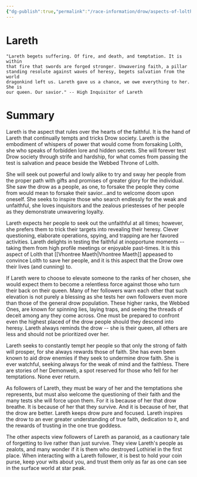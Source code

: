 ```yaml
---
{"dg-publish":true,"permalink":"/race-information/drow/aspects-of-lolth/lareth/","dgHomeLink":true,"dgPassFrontmatter":false}
---
```


# Lareth

	"Lareth begets suffering. Of fire, and death, and temptation. It is within 
	that fire that swords are forged stronger. Unwavering faith, a pillar 
	standing resolute against waves of heresy, begets salvation from the world 
	dragonkind left us. Lareth gave us a chance, we owe everything to her. She is 
	our queen. Our savior." -- High Inquisitor of Lareth

# Summary
Lareth is the aspect that rules over the hearts of the faithful. It is the hand of Lareth that continually tempts and tricks Drow society. Lareth is the embodiment of whispers of power that would come from forsaking Lolth, she who speaks of forbidden lore and hidden secrets. She will forever test Drow society through strife and hardship, for what comes from passing the test is salvation and peace beside the Webbed Throne of Lolth. 

She will seek out powerful and lowly alike to try and sway her people from the proper path with gifts and promises of greater glory for the individual. She saw the drow as a people, as one, to forsake the people they come from would mean to forsake their savior...and to welcome doom upon oneself. She seeks to inspire those who search endlessly for the weak and unfaithful, she loves inquisitors and the zealous priestesses of her people as they demonstrate unwavering loyalty. 

Lareth expects her people to seek out the unfaithful at all times; however, she prefers them to trick their targets into revealing their heresy. Clever questioning, elaborate operations, spying, and trapping are her favored activities. Lareth delights in testing the faithful at inopportune moments -- taking them from high profile meetings or enjoyable past-times. It is this aspect of Lolth that [[Vhontree Maeth|Vhontree Maeth]] appeased to convince Lolth to save her people, and it is this aspect that the Drow owe their lives (and cunning) to. 

If Lareth were to choose to elevate someone to the ranks of her chosen, she would expect them to become a relentless force against those who turn their back on their queen. Many of her followers warn each other that such elevation is not purely a blessing as she tests her own followers even more than those of the general drow population. These higher ranks, the Webbed Ones, are known for spinning lies, laying traps, and seeing the threads of deceit among any they come across. One must be prepared to confront even the highest placed of the drow people should they descend into heresy. Lareth always reminds the drow -- she is their queen, all others are less and should not be prioritized over her. 

Lareth seeks to constantly tempt her people so that only the strong of faith will prosper, for she always rewards those of faith. She has even been known to aid drow enemies if they seek to undermine drow faith. She is ever watchful, seeking always for the weak of mind and the faithless. There are stories of her Demonweb, a spot reserved for those who fell for her temptations. None ever return. 

As followers of Lareth, they must be wary of her and the temptations she represents, but must also welcome the questioning of their faith and the many tests she will force upon them. For it is because of her that drow breathe. It is because of her that they survive. And it is because of her, that the drow are better. Lareth keeps drow pure and focused. Lareth inspires the drow to an ever greater understanding of true faith, dedication to it, and the rewards of trusting in the one true goddess. 

The other aspects view followers of Lareth as paranoid, as a cautionary tale of forgetting to live rather than just survive. They view Lareth's people as zealots, and many wonder if it is them who destroyed Lothiriel in the first place. When interacting with a Lareth follower, it is best to hold your coin purse, keep your wits about you, and trust them only as far as one can see in the surface world at star peak. 